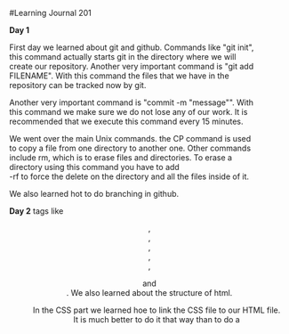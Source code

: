 #Learning Journal 201

**Day 1**

  First day we learned about git and github. Commands like "git init", this
command actually starts git in the directory where we will create our
repository. Another very important command is "git add FILENAME". With this
command the files that we have in the repository can be tracked now by git.

  Another very important command is "commit -m "message"". With this command we
make sure we do not lose any of our work. It is recommended that we execute
this command every 15 minutes.

  We went over the main Unix commands. the CP command is used to copy a file
from one directory to another one. Other commands include rm, which is to erase
files and directories. To erase a directory using this command you have to add \
-rf to force the delete on the directory and all the files inside of it.

  We also learned hot to do branching in github.

**Day 2**
tags like <Header>, <footer>, <nav>, <aside>, <section>, <figure> and <div>. We
also learned about the structure of html.

  In the CSS part we learned hoe to link the CSS file to our HTML file. It is
much better to do it that way than to do a <style> tag. We also learned how to
style web pages using CSS.

**Day 3**

  In this day we covered the box model in CSS. The web page is actually
mad out of elements all made out of boxes. Even if we see an element as a
circle, this element is actually a box. How to manipulate the hight and
width. We also covered the border, margin and padding.

  In the javascript part we covered decision making. This can be done by
 conditionals. One of this conditionals is the If...else statements. Here is an
  example of the if, else statement.

if (x = 0) {
  y = 3 * 9
}
else [
  y = 5 * 20
]

  We also covered loops. Loops keep repeating the same instructions until a
certain condition is met. For the loop we use the for command. Here is an
example of a loop.

for (i = 0; i < x; i++) {
  x = x + 1
}


  In another loop we have instruction performing until a condition changes. In
this loop instead of using the keyword for we use the keyword while. Here is an
example of this loop.

while (i = 0; i < x; i++) {
  x = x + 1
}

**Day 4**

During this day we learned about functions is javascript and and introduction
to the CSS layout. We learned about parameters. Parameters are values that the
function needs to execute the instructions. SOme other functions need arguments.
Here is an example of a function.

function function1() {
X = 3 * s
}

  When you call this function so that the instructions inside of it will execute
you use the folloeing code.

function1 ();

  Inside the parenthesis we can add parameters so this values would be used buy
the instructions in the function.

**Day 5**

  Day 5 was spent covering CSS. We learned about how to use commands to position
the boxes in the web page. We covered relative positioning. An example of the
code used for relative positioning follows:

p.example {
    position: relative;
    top: 10px;
    left 100px;
}

  We also covered absolute positioning. In absolute positioning the box is
taken out of normal flow and no longer affects the position of other elements
on the page. Here is an example:

h1 {
  position: absolute;
  top: 0px;
  left: 500px;
  width: 250px;
}
p {
  width: 450px;
}

**Journal day 6**

We learned about objects, functions and methods. 
